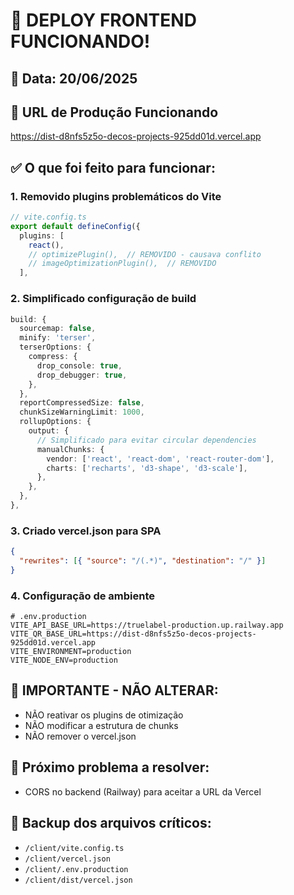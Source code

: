 # 🎉 DEPLOY FRONTEND FUNCIONANDO!

## 📅 Data: 20/06/2025

## 🔗 URL de Produção Funcionando
https://dist-d8nfs5z5o-decos-projects-925dd01d.vercel.app

## ✅ O que foi feito para funcionar:

### 1. **Removido plugins problemáticos do Vite**
```typescript
// vite.config.ts
export default defineConfig({
  plugins: [
    react(),
    // optimizePlugin(),  // REMOVIDO - causava conflito
    // imageOptimizationPlugin(),  // REMOVIDO
  ],
```

### 2. **Simplificado configuração de build**
```typescript
build: {
  sourcemap: false,
  minify: 'terser',
  terserOptions: {
    compress: {
      drop_console: true,
      drop_debugger: true,
    },
  },
  reportCompressedSize: false,
  chunkSizeWarningLimit: 1000,
  rollupOptions: {
    output: {
      // Simplificado para evitar circular dependencies
      manualChunks: {
        vendor: ['react', 'react-dom', 'react-router-dom'],
        charts: ['recharts', 'd3-shape', 'd3-scale'],
      },
    },
  },
},
```

### 3. **Criado vercel.json para SPA**
```json
{
  "rewrites": [{ "source": "/(.*)", "destination": "/" }]
}
```

### 4. **Configuração de ambiente**
```env
# .env.production
VITE_API_BASE_URL=https://truelabel-production.up.railway.app
VITE_QR_BASE_URL=https://dist-d8nfs5z5o-decos-projects-925dd01d.vercel.app
VITE_ENVIRONMENT=production
VITE_NODE_ENV=production
```

## 🚨 IMPORTANTE - NÃO ALTERAR:
- NÃO reativar os plugins de otimização
- NÃO modificar a estrutura de chunks
- NÃO remover o vercel.json

## 📝 Próximo problema a resolver:
- CORS no backend (Railway) para aceitar a URL da Vercel

## 💾 Backup dos arquivos críticos:
- `/client/vite.config.ts`
- `/client/vercel.json`
- `/client/.env.production`
- `/client/dist/vercel.json`